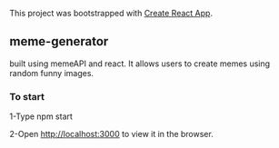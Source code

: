 This project was bootstrapped with [Create React App](https://github.com/facebook/create-react-app).

## meme-generator

built using memeAPI and react. It allows users to create memes using random funny images.


### To start

1-Type npm start

2-Open [http://localhost:3000](http://localhost:3000) to view it in the browser.


